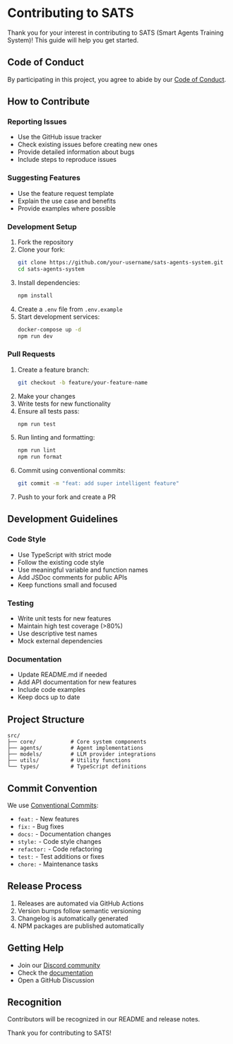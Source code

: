 # Contributing to SATS

Thank you for your interest in contributing to SATS (Smart Agents Training System)! This guide will help you get started.

## Code of Conduct

By participating in this project, you agree to abide by our [Code of Conduct](CODE_OF_CONDUCT.md).

## How to Contribute

### Reporting Issues

- Use the GitHub issue tracker
- Check existing issues before creating new ones
- Provide detailed information about bugs
- Include steps to reproduce issues

### Suggesting Features

- Use the feature request template
- Explain the use case and benefits
- Provide examples where possible

### Development Setup

1. Fork the repository
2. Clone your fork:
   ```bash
   git clone https://github.com/your-username/sats-agents-system.git
   cd sats-agents-system
   ```
3. Install dependencies:
   ```bash
   npm install
   ```
4. Create a `.env` file from `.env.example`
5. Start development services:
   ```bash
   docker-compose up -d
   npm run dev
   ```

### Pull Requests

1. Create a feature branch:
   ```bash
   git checkout -b feature/your-feature-name
   ```
2. Make your changes
3. Write tests for new functionality
4. Ensure all tests pass:
   ```bash
   npm run test
   ```
5. Run linting and formatting:
   ```bash
   npm run lint
   npm run format
   ```
6. Commit using conventional commits:
   ```bash
   git commit -m "feat: add super intelligent feature"
   ```
7. Push to your fork and create a PR

## Development Guidelines

### Code Style

- Use TypeScript with strict mode
- Follow the existing code style
- Use meaningful variable and function names
- Add JSDoc comments for public APIs
- Keep functions small and focused

### Testing

- Write unit tests for new features
- Maintain high test coverage (>80%)
- Use descriptive test names
- Mock external dependencies

### Documentation

- Update README.md if needed
- Add API documentation for new features
- Include code examples
- Keep docs up to date

## Project Structure

```
src/
├── core/           # Core system components
├── agents/         # Agent implementations
├── models/         # LLM provider integrations
├── utils/          # Utility functions
└── types/          # TypeScript definitions
```

## Commit Convention

We use [Conventional Commits](https://www.conventionalcommits.org/):

- `feat:` - New features
- `fix:` - Bug fixes
- `docs:` - Documentation changes
- `style:` - Code style changes
- `refactor:` - Code refactoring
- `test:` - Test additions or fixes
- `chore:` - Maintenance tasks

## Release Process

1. Releases are automated via GitHub Actions
2. Version bumps follow semantic versioning
3. Changelog is automatically generated
4. NPM packages are published automatically

## Getting Help

- Join our [Discord community](https://discord.gg/sats)
- Check the [documentation](https://docs.sats.ai)
- Open a GitHub Discussion

## Recognition

Contributors will be recognized in our README and release notes.

Thank you for contributing to SATS!
